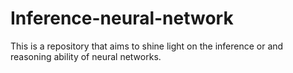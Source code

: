 # Inference-neural-network

This is a repository that aims to shine light on the inference or and reasoning ability of neural networks.
